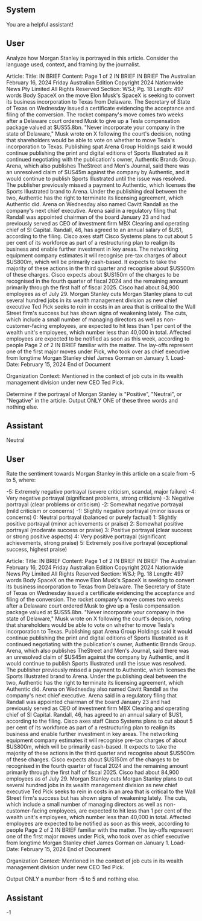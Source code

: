 ## System

You are a helpful assistant!

## User


Analyze how Morgan Stanley is portrayed in this article. Consider the language used, context, and framing by the journalist.

Article:
Title: IN BRIEF
Content: Page 1 of 2
IN BRIEF
IN BRIEF
The Australian
February 16, 2024 Friday
Australian Edition
Copyright 2024 Nationwide News Pty Limited All Rights Reserved
Section: WSJ; Pg. 18
Length: 497 words
Body
SpaceX on the move Elon Musk's SpaceX is seeking to convert its business incorporation to Texas from Delaware. 
The Secretary of State of Texas on Wednesday issued a certificate evidencing the acceptance and filing of the 
conversion. The rocket company's move comes two weeks after a Delaware court ordered Musk to give up a Tesla 
compensation package valued at $US55.8bn. "Never incorporate your company in the state of Delaware," Musk 
wrote on X following the court's decision, noting that shareholders would be able to vote on whether to move 
Tesla's incorporation to Texas.
Publishing spat Arena Group Holdings said it would continue publishing the print and digital editions of Sports 
Illustrated as it continued negotiating with the publication's owner, Authentic Brands Group. Arena, which also 
publishes TheStreet and Men's Journal, said there was an unresolved claim of $US45m against the company by 
Authentic, and it would continue to publish Sports Illustrated until the issue was resolved. The publisher previously 
missed a payment to Authentic, which licenses the Sports Illustrated brand to Arena. Under the publishing deal 
between the two, Authentic has the right to terminate its licensing agreement, which Authentic did. Arena on 
Wednesday also named Cavitt Randall as the company's next chief executive. Arena said in a regulatory filing that 
Randall was appointed chairman of the board January 23 and had previously served as CEO of investment firm 
MBX Clearing and operating chief of SI Capital. Randall, 46, has agreed to an annual salary of $US1, according to 
the filing.
Cisco axes staff Cisco Systems plans to cut about 5 per cent of its workforce as part of a restructuring plan to 
realign its business and enable further investment in key areas. The networking equipment company estimates it 
will recognise pre-tax charges of about $US800m, which will be primarily cash-based. It expects to take the majority 
of these actions in the third quarter and recognise about $US500m of these charges. Cisco expects about 
$US150m of the charges to be recognised in the fourth quarter of fiscal 2024 and the remaining amount primarily 
through the first half of fiscal 2025. Cisco had about 84,900 employees as of July 29.
Morgan Stanley cuts Morgan Stanley plans to cut several hundred jobs in its wealth management division as new 
chief executive Ted Pick seeks to rein in costs in an area that is critical to the Wall Street firm's success but has 
shown signs of weakening lately. The cuts, which include a small number of managing directors as well as non-
customer-facing employees, are expected to hit less than 1 per cent of the wealth unit's employees, which number 
less than 40,000 in total. Affected employees are expected to be notified as soon as this week, according to people 
Page 2 of 2
IN BRIEF
familiar with the matter. The lay-offs represent one of the first major moves under Pick, who took over as chief 
executive from longtime Morgan Stanley chief James Gorman on January 1.
Load-Date: February 15, 2024
End of Document

Organization Context: Mentioned in the context of job cuts in its wealth management division under new CEO Ted Pick.

Determine if the portrayal of Morgan Stanley is "Positive", "Neutral", or "Negative" in the article.
Output ONLY ONE of these three words and nothing else.


## Assistant

Neutral

## User


Rate the sentiment towards Morgan Stanley in this article on a scale from -5 to 5, where:

-5: Extremely negative portrayal (severe criticism, scandal, major failure)
-4: Very negative portrayal (significant problems, strong criticism)
-3: Negative portrayal (clear problems or criticism)
-2: Somewhat negative portrayal (mild criticism or concerns)
-1: Slightly negative portrayal (minor issues or concerns)
0: Neutral portrayal (balanced or purely factual)
1: Slightly positive portrayal (minor achievements or praise)
2: Somewhat positive portrayal (moderate success or praise)
3: Positive portrayal (clear success or strong positive aspects)
4: Very positive portrayal (significant achievements, strong praise)
5: Extremely positive portrayal (exceptional success, highest praise)

Article:
Title: IN BRIEF
Content: Page 1 of 2
IN BRIEF
IN BRIEF
The Australian
February 16, 2024 Friday
Australian Edition
Copyright 2024 Nationwide News Pty Limited All Rights Reserved
Section: WSJ; Pg. 18
Length: 497 words
Body
SpaceX on the move Elon Musk's SpaceX is seeking to convert its business incorporation to Texas from Delaware. 
The Secretary of State of Texas on Wednesday issued a certificate evidencing the acceptance and filing of the 
conversion. The rocket company's move comes two weeks after a Delaware court ordered Musk to give up a Tesla 
compensation package valued at $US55.8bn. "Never incorporate your company in the state of Delaware," Musk 
wrote on X following the court's decision, noting that shareholders would be able to vote on whether to move 
Tesla's incorporation to Texas.
Publishing spat Arena Group Holdings said it would continue publishing the print and digital editions of Sports 
Illustrated as it continued negotiating with the publication's owner, Authentic Brands Group. Arena, which also 
publishes TheStreet and Men's Journal, said there was an unresolved claim of $US45m against the company by 
Authentic, and it would continue to publish Sports Illustrated until the issue was resolved. The publisher previously 
missed a payment to Authentic, which licenses the Sports Illustrated brand to Arena. Under the publishing deal 
between the two, Authentic has the right to terminate its licensing agreement, which Authentic did. Arena on 
Wednesday also named Cavitt Randall as the company's next chief executive. Arena said in a regulatory filing that 
Randall was appointed chairman of the board January 23 and had previously served as CEO of investment firm 
MBX Clearing and operating chief of SI Capital. Randall, 46, has agreed to an annual salary of $US1, according to 
the filing.
Cisco axes staff Cisco Systems plans to cut about 5 per cent of its workforce as part of a restructuring plan to 
realign its business and enable further investment in key areas. The networking equipment company estimates it 
will recognise pre-tax charges of about $US800m, which will be primarily cash-based. It expects to take the majority 
of these actions in the third quarter and recognise about $US500m of these charges. Cisco expects about 
$US150m of the charges to be recognised in the fourth quarter of fiscal 2024 and the remaining amount primarily 
through the first half of fiscal 2025. Cisco had about 84,900 employees as of July 29.
Morgan Stanley cuts Morgan Stanley plans to cut several hundred jobs in its wealth management division as new 
chief executive Ted Pick seeks to rein in costs in an area that is critical to the Wall Street firm's success but has 
shown signs of weakening lately. The cuts, which include a small number of managing directors as well as non-
customer-facing employees, are expected to hit less than 1 per cent of the wealth unit's employees, which number 
less than 40,000 in total. Affected employees are expected to be notified as soon as this week, according to people 
Page 2 of 2
IN BRIEF
familiar with the matter. The lay-offs represent one of the first major moves under Pick, who took over as chief 
executive from longtime Morgan Stanley chief James Gorman on January 1.
Load-Date: February 15, 2024
End of Document

Organization Context: Mentioned in the context of job cuts in its wealth management division under new CEO Ted Pick.

Output ONLY a number from -5 to 5 and nothing else.


## Assistant

-1

